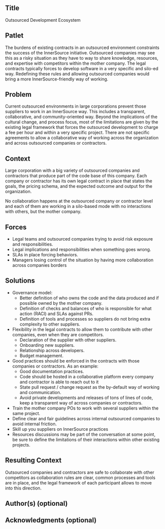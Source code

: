 ## Title

Outsourced Development Ecosystem

## Patlet

The burdens of existing contracts in an outsourced environment constraints the success of the
InnerSource initiative. Outsourced companies may see this as a risky situation as they have to
way to share knowledge, resources, and expertise with competitors within the mother company.
The legal contracts typically forces to develop software in a very specific and silo-ed way.
Redefining these rules and allowing outsourced companies would bring a more InnerSource-friendly
way of working.

## Problem

Current outsourced environments in large corporations prevent those suppliers to work in an
InnerSource way. This includes a transparent, collaborative, and community-oriented way.
Beyond the implications of the cultural change, and process focus, most of the limitations are
given by the existing legal framework that forces the outsourced development to charge a fee
per hour and within a very specific project. There are not specific agreements to allow
a collaborative way of working across the organization and across outsourced companies or contractors.

## Context

Large corporation with a big variety of outsourced companies and contractors that produce part
of the code base of this company. Each company or contractor has its own legal contract in place
that states the goals, the pricing schema, and the expected outcome and output for the organization.

No collaboration happens at the outsourced company or contractor level and each of them are working
in a silo-based mode with no interactions with others, but the mother company.

## Forces

* Legal teams and outsourced companies trying to avoid risk exposure and responsibilities.
* Legal implications and responsibilities when something goes wrong.
* SLAs in place forcing behaviors.
* Managers losing control of the situation by having more collaboration across companies borders

## Solutions

* Governance model:
  * Better definition of who owns the code and the data produced and if possible owned by the
    mother company.
  * Definition of checks and balances of who is responsible for what action (RACI) and SLAs against PRs.
  * Definition of tools and processes so suppliers do not bring extra complexity to other suppliers.
* Flexibility in the legal contracts to allow them to contribute with other companies,
  even when they are competitors.
  *  Declaration of the supplier with other suppliers.
  *  Onboarding new suppliers.
  *  Relationship across developers.
  *  Budget management.
* Good practices should be enforced in the contracts with those companies or contractors.
  As an example:
  *  Good documentation practices.
  *  Code should be hosted in a collaborative platform every company and contractor is able to reach
     out to it
  *  State pull request / change request as the by-default way of working and communication.
  *  Avoid private developments and releases of tons of lines of code, keep a transparent way of
     across companies or contractors.
* Train the mother company POs to work with several suppliers within the same project.
* Define clear and fair guidelines across internal outsourced companies to avoid internal friction.
* Skill up you suppliers on InnerSource practices
* Resources discussions may be part of the conversation at some point, be sure to define the limitations
  of their interactions within other existing projects.

## Resulting Context

Outsourced companies and contractors are safe to collaborate with other competitors as collaboration
rules are clear, common processes and tools are in place, and the legal framework of each participant
allows to move into this direction.

## Author(s) (optional)

## Acknowledgments (optional)

